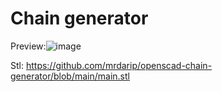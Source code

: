 # Chain generator
Preview:![image](https://github.com/user-attachments/assets/6a52eb08-b636-46d7-994d-f39cc3c636d9)

Stl: <https://github.com/mrdarip/openscad-chain-generator/blob/main/main.stl>
